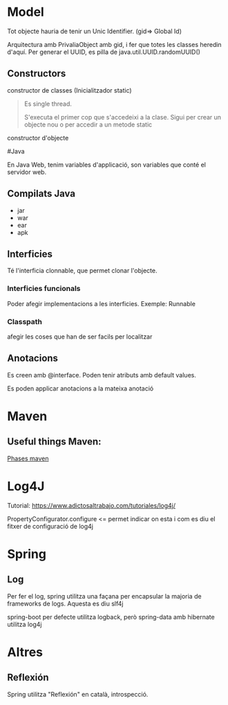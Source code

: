 # Model

Tot objecte hauria de tenir un Unic Identifier. (gid=> Global Id)

Arquitectura amb PrivaliaObject amb gid, i fer que totes les classes heredin d'aquí.
Per generar el UUID, es pilla de java.util.UUID.randomUUID()


## Constructors
constructor de classes (Inicialitzador static)
> Es single thread.
>
> S'executa el primer cop que s'accedeixi a la clase. Sigui per crear un objecte nou o per accedir a un metode static

constructor d'objecte


#Java

En Java Web, tenim variables d'applicació, son variables que conté el servidor web. 

## Compilats Java
- jar
- war
- ear
- apk

## Interficies

Té l'interficia clonnable, que permet clonar l'objecte.

### Interficies funcionals
Poder afegir implementacions a les interficies. Exemple: Runnable

### Classpath
afegir les coses que han de ser facils per localitzar

## Anotacions
Es creen amb @interface.
Poden tenir atributs amb default values.


Es poden applicar anotacions a la mateixa anotació



# Maven
## Useful things Maven:
[Phases maven](https://maven.apache.org/guides/introduction/introduction-to-the-lifecycle.html)



# Log4J
Tutorial:
https://www.adictosaltrabajo.com/tutoriales/log4j/

PropertyConfigurator.configure <= permet indicar on esta i com es diu el fitxer de configuració de log4j

# Spring

## Log
Per fer el log, spring utilitza una façana per encapsular la majoria de frameworks de logs. Aquesta es diu slf4j

spring-boot per defecte utilitza logback, però spring-data amb hibernate utilitza log4j

# Altres

## Reflexión
Spring utilitza "Reflexión" en català, introspecció.